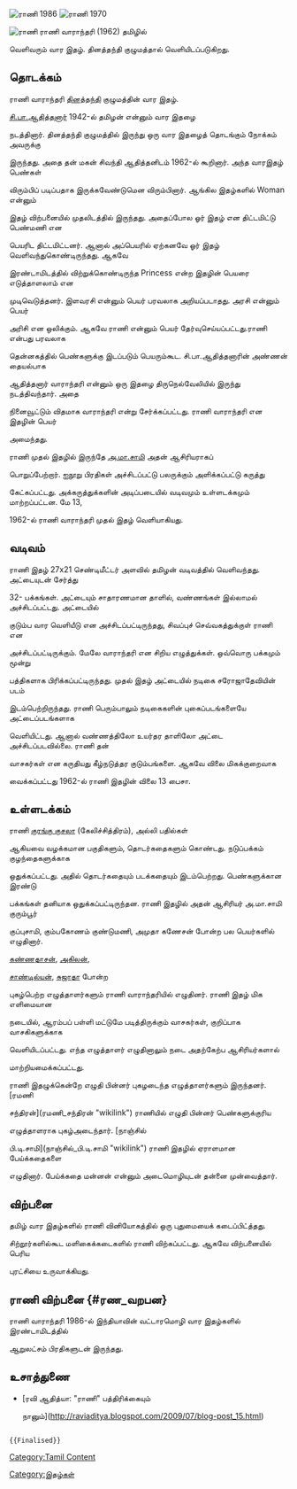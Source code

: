 ![ராணி 1986](ராணி2.jpg "ராணி 1986") ![ராணி 1970](ராணி1.jpg "ராணி 1970")
![ராணி](RANI_COVER_E_(1).jpg "ராணி") ராணி வாராந்தரி (1962) தமிழில்
வெளிவரும் வார இதழ். தினத்தந்தி குழுமத்தால் வெளியிடப்படுகிறது.

## தொடக்கம்

ராணி வாராந்தரி [தினத்தந்தி](தினத்தந்தி "wikilink") குழுமத்தின் வார இதழ்.
[சி.பா.ஆதித்தனார்](சி.பா.ஆதித்தனார் "wikilink") 1942-ல் தமிழன் என்னும் வார இதழை
நடத்தினார். தினத்தந்தி குழுமத்தில் இருந்து ஒரு வார இதழைத் தொடங்கும் நோக்கம் அவருக்கு
இருந்தது. அதை தன் மகன் சிவந்தி ஆதித்தனிடம் 1962-ல் கூறினார். அந்த வாரஇதழ் பெண்கள்
விரும்பிப் படிப்பதாக இருக்கவேண்டுமென விரும்பினார். ஆங்கில இதழ்களில் Woman என்னும்
இதழ் விற்பனையில் முதலிடத்தில் இருந்தது. அதைப்போல ஓர் இதழ் என திட்டமிட்டு பெண்மணி என
பெயரிட திட்டமிட்டனர். ஆனால் அப்பெயரில் ஏற்கனவே ஓர் இதழ் வெளிவந்துகொண்டிருந்தது. ஆகவே
இரண்டாமிடத்தில் விற்றுக்கொண்டிருந்த Princess என்ற இதழின் பெயரை எடுத்தாளலாம் என
முடிவெடுத்தனர். இளவரசி என்னும் பெயர் பரவலாக அறியப்படாதது. அரசி என்னும் பெயர்
அரிசி என ஒலிக்கும். ஆகவே ராணி என்னும் பெயர் தேர்வுசெய்யப்பட்டது.ராணி என்பது பரவலாக
தென்னகத்தில் பெண்களுக்கு இடப்படும் பெயரும்கூட. சி.பா.ஆதித்தனாரின் அண்ணன் தையல்பாக
ஆதித்தனார் வாராந்தரி என்னும் ஒரு இதழை திருநெல்வேலியில் இருந்து நடத்திவந்தார். அதை
நினைவூட்டும் விதமாக வாராந்தரி என்று சேர்க்கப்பட்டது. ராணி வாராந்தரி என இதழின் பெயர்
அமைந்தது.

ராணி முதல் இதழில் இருந்தே [அ.மா.சாமி](அ.மா.சாமி "wikilink") அதன் ஆசிரியராகப்
பொறுப்பேற்றார். ஐநூறு பிரதிகள் அச்சிடப்பட்டு பலருக்கும் அளிக்கப்பட்டு கருத்து
கேட்கப்பட்டது. அக்கருத்துக்களின் அடிப்படையில் வடிவமும் உள்ளடக்கமும் மாற்றப்பட்டன. மே 13,
1962-ல் ராணி வாராந்தரி முதல் இதழ் வெளியாகியது.

## வடிவம்

ராணி இதழ் 27x21 செண்டிமீட்டர் அளவில் தமிழன் வடிவத்தில் வெளிவந்தது. அட்டையுடன் சேர்த்து
32- பக்கங்கள். அட்டையும் சாதாரணமான தாளில், வண்ணங்கள் இல்லாமல் அச்சிடப்பட்டது. அட்டையில்
குடும்ப வார வெளியீடு என அச்சிடப்பட்டிருந்தது, சிவப்புச் செவ்வகத்துக்குள் ராணி என
அச்சிடப்பட்டிருக்கும். மேலே வாராந்தரி என சிறிய எழுத்துக்கள். ஒவ்வொரு பக்கமும் மூன்று
பத்திகளாக பிரிக்கப்பட்டிருந்தது. முதல் இதழ் அட்டையில் நடிகை சரோஜாதேவியின் படம்
இடம்பெற்றிருந்தது. ராணி பெரும்பாலும் நடிகைகளின் புகைப்படங்களையே அட்டைப்படங்களாக
வெளியிட்டது. ஆனால் வண்ணத்திலோ உயர்தர தாளிலோ அட்டை அச்சிடப்படவில்லை. ராணி தன்
வாசகர்கள் என கருதியது கீழ்நடுத்தர குடும்பங்களை. ஆகவே விலை மிகக்குறைவாக
வைக்கப்பட்டது 1962-ல் ராணி இதழின் விலை 13 பைசா.

## உள்ளடக்கம்

ராணி [குரங்கு குசலா](குரங்கு_குசலா "wikilink") (கேலிச்சித்திரம்), அல்லி பதில்கள்
ஆகியவை வழக்கமான பகுதிகளும், தொடர்கதைகளும் கொண்டது. நடுப்பக்கம் குழந்தைகளுக்காக
ஒதுக்கப்பட்டது. அதில் தொடர்கதையும் படக்கதையும் இடம்பெற்றது. பெண்களுக்கான இரண்டு
பக்கங்கள் தனியாக ஒதுக்கப்பட்டிருந்தன. ராணி இதழில் அதன் ஆசிரியர் அ.மா.சாமி குரும்பூர்
குப்புசாமி, கும்பகோணம் குண்டுமணி, அமுதா கணேசன் போன்ற பல பெயர்களில் எழுதினார்.
[கண்ணதாசன்](கண்ணதாசன் "wikilink"), [அகிலன்](அகிலன் "wikilink"),
[சாண்டில்யன்](சாண்டில்யன் "wikilink"), [சுஜாதா](சுஜாதா "wikilink") போன்ற
புகழ்பெற்ற எழுத்தாளர்களும் ராணி வாராந்தரியில் எழுதினர். ராணி இதழ் மிக எளிமையான
நடையில், ஆரம்பப் பள்ளி மட்டுமே படித்திருக்கும் வாசகர்கள், குறிப்பாக வாசகிகளுக்காக
வெளியிடப்பட்டது. எந்த எழுத்தாளர் எழுதினாலும் நடை அதற்கேற்ப ஆசிரியர்களால்
மாற்றியமைக்கப்பட்டது.

ராணி இதழுக்கென்றே எழுதி பின்னர் புகழடைந்த எழுத்தாளர்களும் இருந்தனர். [ரமணி
சந்திரன்](ரமணி_சந்திரன் "wikilink") ராணியில் எழுதி பின்னர் பெண்களுக்குரிய
எழுத்தாளராக புகழ்அடைந்தார். [நாஞ்சில்
பி.டி.சாமி](நாஞ்சில்_பி.டி.சாமி "wikilink") ராணி இதழில் ஏராளமான பேய்க்கதைகளை
எழுதினார். பேய்க்கதை மன்னன் என்னும் அடைமொழியுடன் தன்னை முன்வைத்தார்.

## விற்பனை

தமிழ் வார இதழ்களில் ராணி வினியோகத்தில் ஒரு புதுமையைக் கடைப்பிட்த்தது.
சிற்றூர்களில்கூட மளிகைக்கடைகளில் ராணி விற்கப்பட்டது. ஆகவே விற்பனையில் பெரிய
புரட்சியை உருவாக்கியது.

## ராணி விற்பனை {#ரண_வறபன}

ராணி வாராந்தரி 1986-ல் இந்தியாவின் வட்டாரமொழி வார இதழ்களில் இரண்டாமிடத்தில்
ஆறுலட்சம் பிரதிகளுடன் இருந்தது.

## உசாத்துணை

-   [ரவி ஆதித்யா: \"ராணி\" பத்திரிக்கையும்
    நானும்](http://raviaditya.blogspot.com/2009/07/blog-post_15.html)

```{=mediawiki}
{{Finalised}}
```
[Category:Tamil Content](Category:Tamil_Content "wikilink")
[Category:இதழ்கள்](Category:இதழ்கள் "wikilink")
